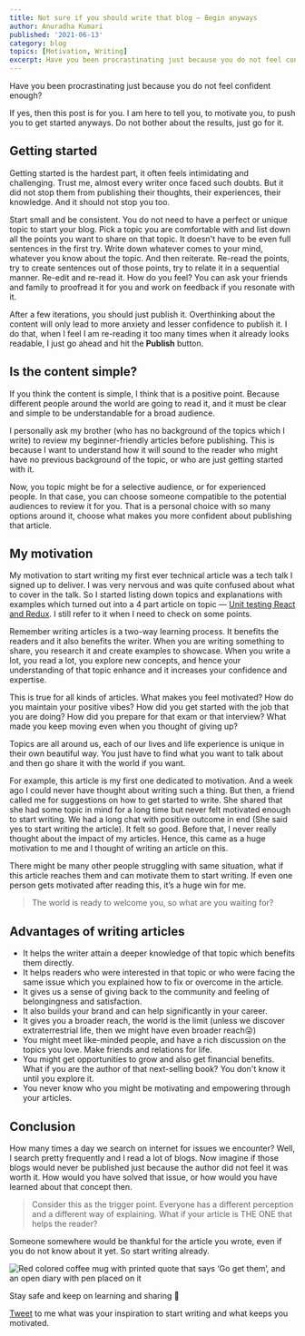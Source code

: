 ```yaml
---
title: Not sure if you should write that blog — Begin anyways
author: Anuradha Kumari
published: '2021-06-13'
category: blog
topics: [Motivation, Writing]
excerpt: Have you been procrastinating just because you do not feel confident enough? If yes, then this post is for you. I am here to tell you, to motivate you, to push you to get started anyways. Do not bother about the results, just go for it.
---
```


Have you been procrastinating just because you do not feel confident enough?

If yes, then this post is for you. I am here to tell you, to motivate you, to push you to get started anyways. Do not bother about the results, just go for it.

## Getting started

Getting started is the hardest part, it often feels intimidating and challenging. Trust me, almost every writer once faced such doubts. But it did not stop them from publishing their thoughts, their experiences, their knowledge. And it should not stop you too.

Start small and be consistent. You do not need to have a perfect or unique topic to start your blog. Pick a topic you are comfortable with and list down all the points you want to share on that topic. It doesn't have to be even full sentences in the first try. Write down whatever comes to your mind, whatever you know about the topic. And then reiterate. Re-read the points, try to create sentences out of those points, try to relate it in a sequential manner. Re-edit and re-read it. How do you feel? You can ask your friends and family to proofread it for you and work on feedback if you resonate with it.

After a few iterations, you should just publish it. Overthinking about the content will only lead to more anxiety and lesser confidence to publish it. I do that, when I feel I am re-reading it too many times when it already looks readable, I just go ahead and hit the **Publish** button.

## Is the content simple?

If you think the content is simple, I think that is a positive point. Because different people around the world are going to read it, and it must be clear and simple to be understandable for a broad audience.

I personally ask my brother (who has no background of the topics which I write) to review my beginner-friendly articles before publishing. This is because I want to understand how it will sound to the reader who might have no previous background of the topic, or who are just getting started with it.

Now, you topic might be for a selective audience, or for experienced people. In that case, you can choose someone compatible to the potential audiences to review it for you. That is a personal choice with so many options around it, choose what makes you more confident about publishing that article.

## My motivation

My motivation to start writing my first ever technical article was a tech talk I signed up to deliver. I was very nervous and was quite confused about what to cover in the talk. So I started listing down topics and explanations with examples which turned out into a 4 part article on topic — [Unit testing React and Redux](https://medium.com/@anuradha15/why-should-i-unit-test-my-code-989c378e8ebc). I still refer to it when I need to check on some points.

Remember writing articles is a two-way learning process. It benefits the readers and it also benefits the writer. When you are writing something to share, you research it and create examples to showcase. When you write a lot, you read a lot, you explore new concepts, and hence your understanding of that topic enhance and it increases your confidence and expertise.

This is true for all kinds of articles. What makes you feel motivated? How do you maintain your positive vibes? How did you get started with the job that you are doing? How did you prepare for that exam or that interview? What made you keep moving even when you thought of giving up?

Topics are all around us, each of our lives and life experience is unique in their own beautiful way. You just have to find what you want to talk about and then go share it with the world if you want.

For example, this article is my first one dedicated to motivation. And a week ago I could never have thought about writing such a thing. But then, a friend called me for suggestions on how to get started to write. She shared that she had some topic in mind for a long time but never felt motivated enough to start writing. We had a long chat with positive outcome in end (She said yes to start writing the article). It felt so good. Before that, I never really thought about the impact of my articles. Hence, this came as a huge motivation to me and I thought of writing an article on this.

There might be many other people struggling with same situation, what if this article reaches them and can motivate them to start writing. If even one person gets motivated after reading this, it’s a huge win for me.

> The world is ready to welcome you, so what are you waiting for?

## Advantages of writing articles

- It helps the writer attain a deeper knowledge of that topic which benefits them directly.
- It helps readers who were interested in that topic or who were facing the same issue which you explained how to fix or overcome in the article.
- It gives us a sense of giving back to the community and feeling of belongingness and satisfaction.
- It also builds your brand and can help significantly in your career.
- It gives you a broader reach, the world is the limit (unless we discover extraterrestrial life, then we might have even broader reach😜)
- You might meet like-minded people, and have a rich discussion on the topics you love. Make friends and relations for life.
- You might get opportunities to grow and also get financial benefits. What if you are the author of that next-selling book? You don't know it until you explore it.
- You never know who you might be motivating and empowering through your articles.

## Conclusion

How many times a day we search on internet for issues we encounter? Well, I search pretty frequently and I read a lot of blogs. Now imagine if those blogs would never be published just because the author did not feel it was worth it. How would you have solved that issue, or how would you have learned about that concept then.

> Consider this as the trigger point. Everyone has a different perception and a different way of explaining. What if your article is THE ONE that helps the reader?

Someone somewhere would be thankful for the article you wrote, even if you do not know about it yet. So start writing already.

![Red colored coffee mug with printed quote that says ‘Go get them’, and an open diary with pen placed on it](https://images.unsplash.com/photo-1527784281695-866fa715d9d8?ixlib=rb-1.2.1&ixid=MnwxMjA3fDB8MHxwaG90by1wYWdlfHx8fGVufDB8fHx8&auto=format&fit=crop&w=1050&q=80)

Stay safe and keep on learning and sharing 🙌

[Tweet](https://twitter.com/miracle_404) to me what was your inspiration to start writing and what keeps you motivated.
